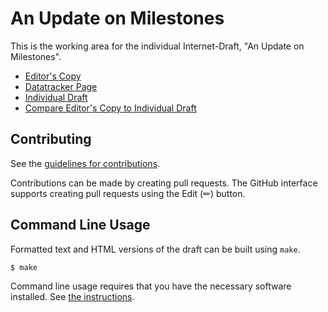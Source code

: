 # An Update on Milestones

This is the working area for the individual Internet-Draft, "An Update on Milestones".

* [Editor's Copy](https://DavidSchinazi.github.io/draft-schinazi-update-on-milestones/#go.draft-schinazi-update-on-milestones.html)
* [Datatracker Page](https://datatracker.ietf.org/doc/draft-schinazi-update-on-milestones)
* [Individual Draft](https://datatracker.ietf.org/doc/html/draft-schinazi-update-on-milestones)
* [Compare Editor's Copy to Individual Draft](https://DavidSchinazi.github.io/draft-schinazi-update-on-milestones/#go.draft-schinazi-update-on-milestones.diff)


## Contributing

See the
[guidelines for contributions](https://github.com/DavidSchinazi/draft-schinazi-update-on-milestones/blob/main/CONTRIBUTING.md).

Contributions can be made by creating pull requests.
The GitHub interface supports creating pull requests using the Edit (✏) button.


## Command Line Usage

Formatted text and HTML versions of the draft can be built using `make`.

```sh
$ make
```

Command line usage requires that you have the necessary software installed.  See
[the instructions](https://github.com/martinthomson/i-d-template/blob/main/doc/SETUP.md).

